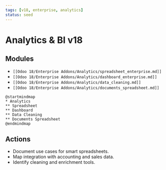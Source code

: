 ```yaml
---
tags: [v18, enterprise, analytics]
status: seed
---
```

# Analytics & BI v18

## Modules
- `[[Odoo 18/Enterprise Addons/Analytics/spreadsheet_enterprise.md]]`
- `[[Odoo 18/Enterprise Addons/Analytics/dashboard_enterprise.md]]`
- `[[Odoo 18/Enterprise Addons/Analytics/data_cleaning.md]]`
- `[[Odoo 18/Enterprise Addons/Analytics/documents_spreadsheet.md]]`

```plantuml
@startmindmap
* Analytics
** Spreadsheet
** Dashboard
** Data Cleaning
** Documents Spreadsheet
@endmindmap
```

## Actions
- Document use cases for smart spreadsheets.
- Map integration with accounting and sales data.
- Identify cleaning and enrichment tools.



